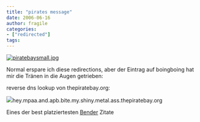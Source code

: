 ```yaml
---
title: "pirates message"
date: 2006-06-16
author: fragile
categories:
- ["redirected"]
tags:
---
```

<a target="_blank" href="http://hackingthemainframe.com/smf/index.php?PHPSESSID=94828ac4e02399d0b8f7586f1bff09fc&action=dlattach;topic=6217.0;id=253"><img id="image101" alt="piratebaysmall.jpg" src="/blog/wp-content/uploads/2006/06/piratebaysmall.jpg" /></a>

Normal erspare ich diese redirections, aber der Eintrag auf boingboing hat mir die Tränen in die Augen getrieben:

reverse dns lookup von thepiratebay.org:

<img src="file:///C:/DOKUME%7E1/AnT/LOKALE%7E1/Temp/moz-screenshot.jpg" />hey.mpaa.and.apb.bite.my.shiny.metal.ass.thepiratebay.org

Eines der best platziertesten <a target="_blank" href="http://de.wikipedia.org/wiki/Futurama#Bender_Bending_Rodriguez_.28Bending_Unit_22.29">Bender</a> Zitate